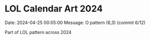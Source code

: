 # LOL Calendar Art 2024

Date: 2024-04-25 00:05:00
Message: O pattern (6,3) (commit 6/12)

Part of LOL pattern across 2024

